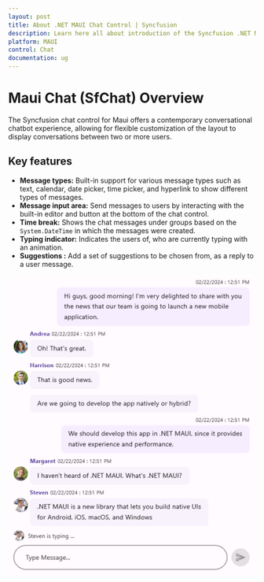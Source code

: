 ```yaml
---
layout: post
title: About .NET MAUI Chat Control | Syncfusion
description: Learn here all about introduction of the Syncfusion .NET MAUI Chat (SfChat) control, its elements and more.
platform: MAUI
control: Chat
documentation: ug
---
```


# Maui Chat (SfChat) Overview

The Syncfusion chat control for Maui offers a contemporary conversational chatbot experience, allowing for flexible customization of the layout to display conversations between two or more users.

## Key features

* **Message types:** Built-in support for various message types such as text, calendar, date picker, time picker, and hyperlink to show different types of messages.
* **Message input area:** Send messages to users by interacting with the built-in editor and button at the bottom of the chat control.
* **Time break:** Shows the chat messages under groups based on the `System.DateTime` in which the messages were created.
* **Typing indicator:** Indicates the users of, who are currently typing with an animation.
* **Suggestions :** Add a set of suggestions to be chosen from, as a reply to a user message.

![overview in MAUI SfChat](images/maui-chat-overview.png)